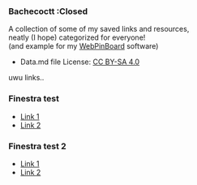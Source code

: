### Bachecoctt :Closed

A collection of some of my saved links and resources,  
neatly (I hope) categorized for everyone!  
(and example for my [WebPinBoard](https://gitlab.com/octospacc/WebPinBoard) software)

- Data.md file License: [CC BY-SA 4.0](https://creativecommons.org/licenses/by-sa/4.0/)

uwu links..

### Finestra test
- [Link 1](example.com)
- [Link 2](example.com)

### Finestra test 2
- [Link 1](google.com)
- [Link 2](example.com)
